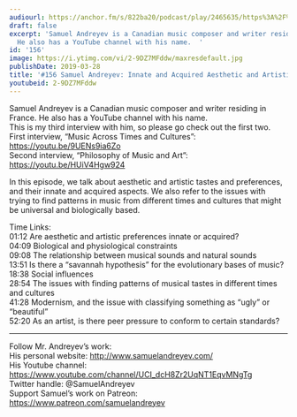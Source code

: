 ```yaml
---
audiourl: https://anchor.fm/s/822ba20/podcast/play/2465635/https%3A%2F%2Fd3ctxlq1ktw2nl.cloudfront.net%2Fproduction%2F2019-1-23%2F10379928-44100-2-8631d269d27a1.m4a
draft: false
excerpt: 'Samuel Andreyev is a Canadian music composer and writer residing in France.
  He also has a YouTube channel with his name.  '
id: '156'
image: https://i.ytimg.com/vi/2-9DZ7MFddw/maxresdefault.jpg
publishDate: 2019-03-28
title: '#156 Samuel Andreyev: Innate and Acquired Aesthetic and Artistic Tastes'
youtubeid: 2-9DZ7MFddw
---
```

<div class="timelinks">

Samuel Andreyev is a Canadian music composer and writer residing in France. He also has a YouTube channel with his name.  
This is my third interview with him, so please go check out the first two.  
First interview, “Music Across Times and Cultures”: https://youtu.be/9UENs9ia6Zo  
Second interview, “Philosophy of Music and Art”: https://youtu.be/HUiV4Hgw924

In this episode, we talk about aesthetic and artistic tastes and preferences, and their innate and acquired aspects. We also refer to the issues with trying to find patterns in music from different times and cultures that might be universal and biologically based. 

Time Links:  
<time>01:12</time> Are aesthetic and artistic preferences innate or acquired?  
<time>04:09</time> Biological and physiological constraints                           
<time>09:08</time> The relationship between musical sounds and natural sounds        
<time>13:51</time> Is there a “savannah hypothesis” for the evolutionary bases of music?                
<time>18:38</time> Social influences              
<time>28:54</time> The issues with finding patterns of musical tastes in different times and cultures                   
<time>41:28</time> Modernism, and the issue with classifying something as “ugly” or “beautiful”               
<time>52:20</time> As an artist, is there peer pressure to conform to certain standards?  

---

Follow Mr. Andreyev’s work:  
His personal website: http://www.samuelandreyev.com/  
His Youtube channel: https://www.youtube.com/channel/UCI_dcH8Zr2UqNT1EqvMNgTg  
Twitter handle: @SamuelAndreyev  
Support Samuel’s work on Patreon: https://www.patreon.com/samuelandreyev
</div>

